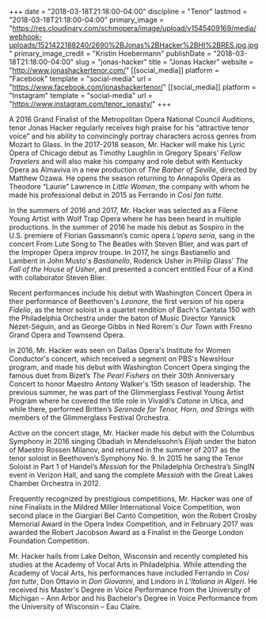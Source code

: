 +++
date = "2018-03-18T21:18:00-04:00"
discipline = "Tenor"
lastmod = "2018-03-18T21:18:00-04:00"
primary_image = "https://res.cloudinary.com/schmopera/image/upload/v1545409169/media/webhook-uploads/1521422188240/2690%2BJonas%2BHacker%2BHI%2BRES.jpg.jpg"
primary_image_credit = "Kristin Hoebermann"
publishDate = "2018-03-18T21:18:00-04:00"
slug = "jonas-hacker"
title = "Jonas Hacker"
website = "http://www.jonashackertenor.com/"
[[social_media]]
platform = "Facebook"
template = "social-media"
url = "https://www.facebook.com/jonashackertenor/"
[[social_media]]
platform = "Instagram"
template = "social-media"
url = "https://www.instagram.com/tenor_jonasty/"
+++

A 2016 Grand Finalist of the Metropolitan Opera National Council Auditions, tenor Jonas Hacker regularly receives high praise for his “attractive tenor voice” and his ability to convincingly portray characters across genres from Mozart to Glass. In the 2017-2018 season, Mr. Hacker will make his Lyric Opera of Chicago debut as Timothy Laughlin in Gregory Spears’ *Fellow Travelers* and will also make his company and role debut with Kentucky Opera as Almaviva in a new production of *The Barber of Seville*, directed by Matthew Ozawa. He opens the season returning to Annapolis Opera as Theodore “Laurie” Lawrence in *Little Women*, the company with whom he made his professional debut in 2015 as Ferrando in *Così fan tutte*.

In the summers of 2016 and 2017, Mr. Hacker was selected as a Filene Young Artist with Wolf Trap Opera where he has been heard in multiple productions. In the summer of 2016 he made his debut as Sospiro in the U.S. premiere of Florian Gassmann’s comic opera *L’opera seria*, sang in the concert From Lute Song to The Beatles with Steven Blier, and was part of the Improper Opera improv troupe. In 2017, he sings Bastianello and Lambent in John Musto's *Bastianello*, Roderick Usher in Philip Glass' *The Fall of the House of Usher*, and presented a concert entitled Four of a Kind with collaborator Steven Blier.

Recent performances include his debut with Washington Concert Opera in their performance of Beethoven's *Leonore*, the first version of his opera *Fidelio*, as the tenor soloist in a quartet rendition of Bach's Cantata 150 with the Philadelphia Orchestra under the baton of Music Director Yannick Nézet-Séguin, and as George Gibbs in Ned Rorem's *Our Town* with Fresno Grand Opera and Townsend Opera.

In 2016, Mr. Hacker was seen on Dallas Opera's Institute for Women Conductor's concert, which received a segment on PBS's NewsHour program, and made his debut with Washington Concert Opera singing the famous duet from Bizet’s *The Pearl Fishers* on their 30th Anniversary Concert to honor Maestro Antony Walker's 15th season of leadership. The previous summer, he was part of the Glimmerglass Festival Young Artist Program where he covered the title role in Vivaldi’s *Catone* in Utica, and while there, performed Britten’s *Serenade for Tenor, Horn, and Strings* with members of the Glimmerglass Festival Orchestra.

Active on the concert stage, Mr. Hacker made his debut with the Columbus Symphony in 2016 singing Obadiah in Mendelssohn’s *Elijah* under the baton of Maestro Rossen Milanov, and returned in the summer of 2017 as the tenor soloist in Beethoven’s Symphony No. 9.  In 2015 he sang the Tenor Soloist in Part 1 of Handel’s *Messiah* for the Philadelphia Orchestra’s SingIN event in Verizon Hall, and sang the complete *Messiah* with the Great Lakes Chamber Orchestra in 2012.

Frequently recognized by prestigious competitions, Mr. Hacker was one of nine Finalists in the Mildred Miller International Voice Competition, won second place in the Giargiari Bel Canto Competition, won the Robert Crosby Memorial Award in the Opera Index Competition, and in February 2017 was awarded the Robert Jacobson Award as a Finalist in the George London Foundation Competition.

Mr. Hacker hails from Lake Delton, Wisconsin and recently completed his studies at the Academy of Vocal Arts in Philadelphia. While attending the Academy of Vocal Arts, his performances have included Ferrando in *Cosí fan tutte*, Don Ottavio in *Don Giovanni*, and Lindoro in *L’Italiana in Algeri*.  He received his Master's Degree in Voice Performance from the University of Michigan – Ann Arbor and his Bachelor's Degree in Voice Performance from the University of Wisconsin – Eau Claire.
